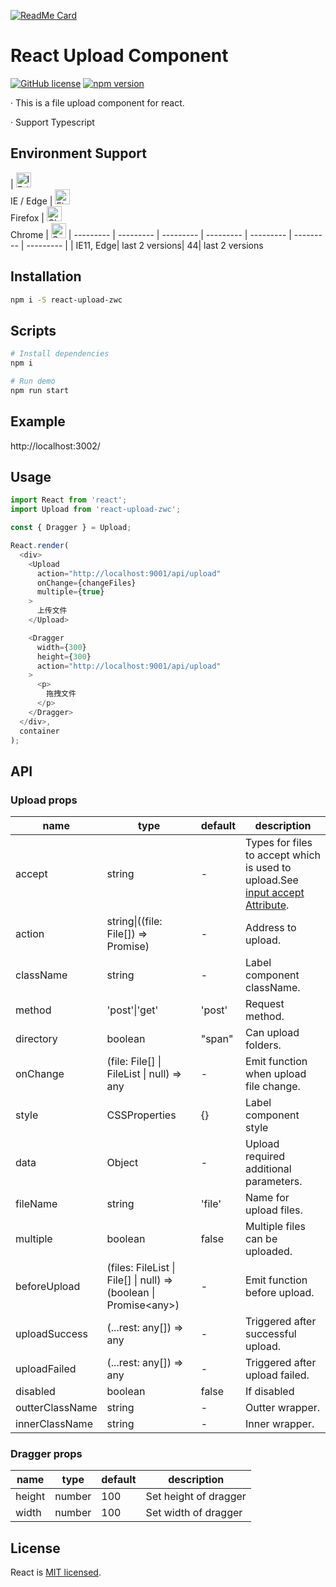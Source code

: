 [![ReadMe Card](https://github-readme-stats.vercel.app/api/pin/?username=weichaozhan&repo=ReactUploadZWC&theme=onedark)](https://github.com/anuraghazra/github-readme-stats)

# React Upload Component
[![GitHub license](https://img.shields.io/badge/license-MIT-blue.svg)](https://github.com/weichaozhan/ReactUploadZWC/blob/master/LICENSE) [![npm version](https://img.shields.io/npm/v/react-upload-zwc.svg?style=flat)](https://www.npmjs.com/package/react-upload-zwc)

&middot; This is a file upload component for react.

&middot; Support Typescript

## Environment Support

| [<img src="https://raw.githubusercontent.com/alrra/browser-logos/master/src/edge/edge_48x48.png" alt="IE / Edge" width="24px" height="24px" />](http://godban.github.io/browsers-support-badges/)<br/>IE / Edge | [<img src="https://raw.githubusercontent.com/alrra/browser-logos/master/src/firefox/firefox_48x48.png" alt="Firefox" width="24px" height="24px" />](http://godban.github.io/browsers-support-badges/)<br/>Firefox | [<img src="https://raw.githubusercontent.com/alrra/browser-logos/master/src/chrome/chrome_48x48.png" alt="Chrome" width="24px" height="24px" />](http://godban.github.io/browsers-support-badges/)<br/>Chrome | [<img src="https://raw.githubusercontent.com/alrra/browser-logos/master/src/safari/safari_48x48.png" alt="Safari" width="24px" height="24px" />](http://godban.github.io/browsers-support-badges/)
| --------- | --------- | --------- | --------- | --------- | --------- | --------- |
| IE11, Edge| last 2 versions| 44| last 2 versions

## Installation

```bash
npm i -S react-upload-zwc
```

## Scripts

```bash
# Install dependencies
npm i

# Run demo
npm run start
```

## Example

http://localhost:3002/

## Usage

```js
import React from 'react';
import Upload from 'react-upload-zwc';

const { Dragger } = Upload;

React.render(
  <div>
    <Upload
      action="http://localhost:9001/api/upload"
      onChange={changeFiles}
      multiple={true}
    >
      上传文件
    </Upload>

    <Dragger
      width={300}
      height={300}
      action="http://localhost:9001/api/upload"
    >
      <p>
        拖拽文件
      </p>
    </Dragger>
  </div>,
  container
);
```

## API

### Upload props

|name|type|default| description|
|-----|---|--------|----|
|accept | string | - | Types for files to accept which is used to upload.See [input accept Attribute](https://developer.mozilla.org/en-US/docs/Web/HTML/Element/input/file#accept). |
|action | string&#124;((file: File[]) => Promise) | - | Address to upload. |
|className | string | - | Label component className. |
|method | 'post'&#124;'get' | 'post' | Request method. |
|directory | boolean | "span"| Can upload folders. |
|onChange | (file: File[] &#124; FileList &#124; null) => any | - | Emit function when upload file change. |
|style | CSSProperties | {} | Label component style |
|data | Object | - | Upload required additional parameters. |
|fileName | string | 'file' | Name for upload files. |
|multiple | boolean | false | Multiple files can be uploaded. |
|beforeUpload | (files: FileList &#124; File[] &#124; null) => (boolean &#124; Promise&lt;any&gt;) | - | Emit function before upload. |
|uploadSuccess | (...rest: any[]) => any | - | Triggered after successful upload. |
|uploadFailed | (...rest: any[]) => any | - | Triggered after upload failed. |
|disabled| boolean | false | If disabled |
|outterClassName | string | - | Outter wrapper. |
|innerClassName | string | - | Inner wrapper. |

### Dragger props

|name|type|default| description|
|-----|---|--------|----|
|height | number | 100 | Set height of dragger |
|width | number | 100 | Set width of dragger |

## License

React is [MIT licensed](./LICENSE).

